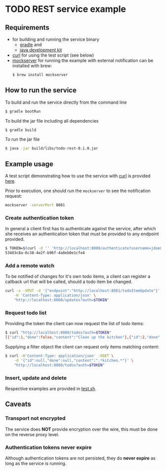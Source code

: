 # TODO REST service example

## Requirements

* for building and running the service binary
    * [gradle](https://gradle.org/) and 
    * [java development kit](https://www.oracle.com/technetwork/java/javase/downloads/jdk11-downloads-5066655.html) 
* [curl](https://curl.haxx.se/) for using the test script (see below)
* [mockserver](http://www.mock-server.com/) for running the example with external notification
  can be installed with brew:
  ```bash
  $ brew install mockserver
  ```

## How to run the service

To build and run the service directly from the command line

```bash
$ gradle bootRun
```
    
To build the jar file including all dependencies 

```bash
$ gradle build
```
    
To run the jar file

```bash
$ java -jar build/libs/todo-rest-0.1.0.jar
```

## Example usage

A test script demonstrating how to use the service with [curl](https://curl.haxx.se/) is provided [here](src/test/scripts/test.sh).

Prior to execution, one should run the `mockserver` to see the notification request:

```bash
mockserver -serverPort 8081
``` 

### Create authentication token

In general a client first has to authenticate against the service, after which she receives an authentication
token that must be provided to any endpoint provided.

```bash
$ TOKEN=$(curl -d '' 'http://localhost:8080/authenticate?username=jdoe&password=mys3cr3t')
53483c8a-6c38-4e2f-b96f-4a8eb0e1cfe4
```

### Add a remote watch

To be notified of changes for it's own todo items, a client can register a callback url that will be called, should
a todo item be changed.

```bash
curl -s -XPUT -d '{"endpoint":"http://localhost:8081/todoItemUpdate"}' \
    -H 'Content-Type: application/json' \
    "http://localhost:8080/updates?auth=$TOKEN"
```

### Request todo list

Providing the token the client can now request the list of todo items:

```bash
$ curl "http://localhost:8080/todos?auth=$TOKEN"
[{"id":1,"done":false,"content":"Clean up the kitchen"},{"id":2,"done":false,"content":"Empty trashcan"},{"id":3,"done":true,"content":"Buy milk"}]
```
    
Supplying a filter object the client can request only items matching content:

```bash
$ curl -H'Content-Type: application/json' -XGET \
    -d '{"id":null,"done":null,"content":".*kitchen.*"}' \
    "http://localhost:8080/todos?auth=$TOKEN"
```

### Insert, update and delete

Respective examples are provided in [test.sh](src/test/scripts/test.sh).

## Caveats

### Transport not encrypted

The service does **NOT** provide encryption over the wire, this must be done on the reverse
proxy level.

### Authentication tokens never expire

Although authentication tokens are not persisted, they do **never expire** as long as the service is running.
